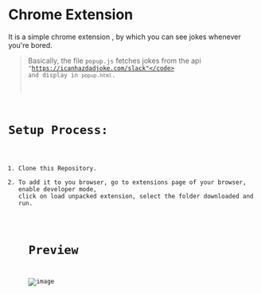 # Chrome Extension  
It is a simple chrome extension , by which you can see jokes whenever you're bored.  
>Basically, the file <code>popup.js</code> fetches jokes from the api <code>"https://icanhazdadjoke.com/slack"</code> and display in <code>popup.html</code>.

# Setup Process:
<ol>
<li>Clone this Repository.</li>
<li>To add it to you browser, go to extensions page of your browser,
enable developer mode,
click on load unpacked extension, select the folder downloaded and run.</li><ol/>   

# Preview  
![image](https://user-images.githubusercontent.com/100463092/210132013-4cc623d0-011d-492d-8729-8213762c32b3.png)  

